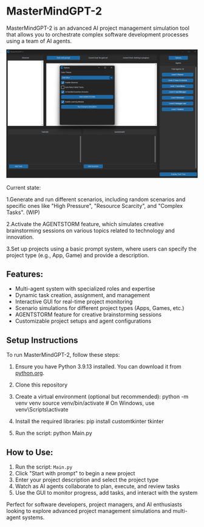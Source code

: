 # MasterMindGPT-2
MasterMindGPT-2 is an advanced AI project management simulation tool that allows you to orchestrate complex software development processes using a team of AI agents.

![MasterMindGPT-2](mastermindgpt2git.png)

Current state:

1.Generate and run different scenarios, including random scenarios and specific ones like "High Pressure", "Resource Scarcity", and "Complex Tasks". (WIP)

2.Activate the AGENTSTORM feature, which simulates creative brainstorming sessions on various topics related to technology and innovation.

3.Set up projects using a basic prompt system, where users can specify the project type (e.g., App, Game) and provide a description.

## Features:

- Multi-agent system with specialized roles and expertise
- Dynamic task creation, assignment, and management
- Interactive GUI for real-time project monitoring
- Scenario simulations for different project types (Apps, Games, etc.)
- AGENTSTORM feature for creative brainstorming sessions
- Customizable project setups and agent configurations

## Setup Instructions

To run MasterMindGPT-2, follow these steps:

1. Ensure you have Python 3.9.13 installed. You can download it from [python.org](https://www.python.org/downloads/release/python-3913/).

2. Clone this repository

3. Create a virtual environment (optional but recommended):
python -m venv venv source venv/bin/activate # On Windows, use venv\Scripts\activate

4. Install the required libraries:
pip install customtkinter tkinter

5. Run the script:
python Main.py

## How to Use:

1. Run the script: `Main.py`
2. Click "Start with prompt" to begin a new project
3. Enter your project description and select the project type
4. Watch as AI agents collaborate to plan, execute, and review tasks
5. Use the GUI to monitor progress, add tasks, and interact with the system

Perfect for software developers, project managers, and AI enthusiasts looking to explore advanced project management simulations and multi-agent systems.
